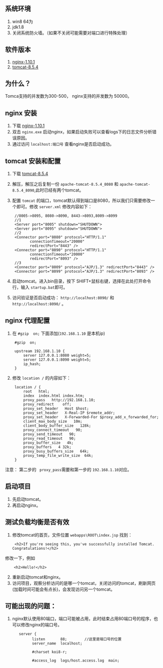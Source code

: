## 系统环境
1. win8 64为
2. jdk1.8
3. 关闭系统防火墙。（如果不关闭可能需要对端口进行特殊处理）
## 软件版本
1. [nginx-1.10.1](http://nginx.org/en/download.html)
2. [tomcat-8.5.4](http://tomcat.apache.org/download-80.cgi)

## 为什么？
Tomca支持的并发数为300-500， nginx支持的并发数为 50000。

## nginx 安装
1. 下载 [nginx-1.10.1](http://nginx.org/en/download.html)
2. 双击 `nginx.exe` 启动nginx，如果启动失败可以查看logs下的日志文件分析错误原因。
3. 通过访问 `localhost:端口号` 查看nginx是否启动成功。

## tomcat 安装和配置
1. 下载 [tomcat-8.5.4](http://tomcat.apache.org/download-80.cgi)
2. 解压，解压之后复制一份 `apache-tomcat-8.5.4_8080` 和 `apache-tomcat-8.5.4_8090`,此时已经有两个tomcat。
3. 配置 `tomcat` 的端口，tomcat默认得到端口是8080，所以我们只需要修改一个即可。修改 `server.xml` 修改内容如下：

		//8005->8095, 8080->8090, 8443->8093,8009->8099
		//1 
		<Server port="8005" shutdown="SHUTDOWN">
		<Server port="8095" shutdown="SHUTDOWN">
		//2
		<Connector port="8080" protocol="HTTP/1.1"
               connectionTimeout="20000"
               redirectPort="8443" />
		<Connector port="8090" protocol="HTTP/1.1"
               connectionTimeout="20000"
               redirectPort="8093" />
		//3 
		<Connector port="8009" protocol="AJP/1.3" redirectPort="8443" />
		<Connector port="8099" protocol="AJP/1.3" redirectPort="8093" />
		
4. 启动tomcat。进入bin目录，按下 SHIFT+鼠标右键，选择在此处打开命令行，输入 `startup.bat`即可。
5. 访问验证是否启动成功： `http://localhost:8090/` 和 `http://localhost:8090/` 。


## nginx 代理配置
1. 在 `#gzip  on;` 下面添加(`192.168.1.10` 是本机ip)
 
		#gzip  on;
			
		upstream 192.168.1.10 {
			server 127.0.0.1:8080 weight=5;
			server 127.0.0.1:8090 weight=5;
			ip_hash;
		}
2. 修改 `location /` 的内容如下：


		location / { 
            root   html; 
            index  index.html index.htm; 
            proxy_pass   http://192.168.1.10; 
            proxy_redirect    off; 
            proxy_set_header   Host $host; 
            proxy_set_header   X-Real-IP $remote_addr; 
            proxy_set_header   X-Forwarded-For $proxy_add_x_forwarded_for;  
            client_max_body_size   10m; 
            client_body_buffer_size   128k; 
            proxy_connect_timeout   90; 
            proxy_send_timeout   90; 
            proxy_read_timeout   90; 
            proxy_buffer_size   4k; 
            proxy_buffers   4 32k; 
            proxy_busy_buffers_size   64k; 
            proxy_temp_file_write_size  64k;         
        }

注意： 第二步的 ` proxy_pass`需要和第一步的 `192.168.1.10`对应。 

## 启动项目
1. 先启动tomcat。
2. 再启动nginx。

## 测试负载均衡是否有效
1. 修改tomcat的首页，文件位置 `webapps\ROOT\index.jsp`
找到：

		<h2>If you're seeing this, you've successfully installed Tomcat. Congratulations!</h2>
修改一下，例如

		<h2>Hello!</h2>
2. 重新启动tomcat和nginx。
3. 访问项目，观察分析访问的是哪一个tomcat，关闭访问的tomcat，刷新网页(加载时间可能会有点长)，会发现访问另一个tomcat。



## 可能出现的问题：
1. nginx默认使用80端口，端口可能被占用，此时结束占用80端口号的程序，也可以修改nginx的端口号。

		  server {
		        listen       88;		//这里是端口号的位置		
		        server_name  localhost;
		
		        #charset koi8-r;
		
		        #access_log  logs/host.access.log  main;
 